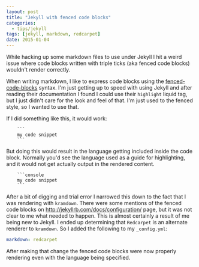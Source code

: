 ```yaml
---
layout: post
title: "Jekyll with fenced code blocks"
categories:
  - tips/jekyll
tags: [jekyll, markdown, redcarpet]
date: 2015-01-04
---
```


While hacking up some markdown files to use under Jekyll I hit a weird
issue where code blocks written with triple ticks (aka fenced code blocks)
wouldn't render correctly.

When writing markdown, I like to express code blocks using the
[fenced-code-blocks](https://help.github.com/articles/github-flavored-markdown/#fenced-code-blocks)
syntax. I'm just getting up to speed with using Jekyll and after reading their
documentation I found I could use their `highlight` liquid tag, but I just didn't
care for the look and feel of that. I'm just used to the fenced style, so I
wanted to use that.

If I did something like this, it would work:

```
    ```
    my code snippet
    ```
```
But doing this would result in the language getting included inside the code
block. Normally you'd see the language used as a guide for highlighting, and it
would not get actually output in the rendered content.

```
    ```console
    my code snippet
    ```
```

After a bit of digging and trial error I narrowed this down to the fact that
I was rendering with `kramdown`. There were some mentions of the fenced code
blocks on <http://jekyllrb.com/docs/configuration/> page, but it was not clear
to me what needed to happen. This is almost certainly a result of me being new
to Jekyll. I ended up determining that `Redcarpet` is an alternate renderer to
`kramdown`. So I added the following to my `_config.yml`:

```yaml
markdown: redcarpet
```

After making that change the fenced code blocks were now properly rendering
even with the language being specified.
